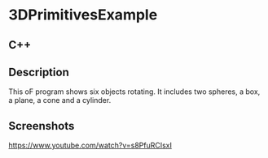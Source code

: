 # 3DPrimitivesExample
## C++


## Description
This oF program shows six objects rotating. It includes two spheres, a box, a plane, a cone and a cylinder.

## Screenshots
https://www.youtube.com/watch?v=s8PfuRCIsxI
